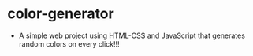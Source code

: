# color-generator
- A simple web project using HTML-CSS and JavaScript that generates random colors on every click!!!
